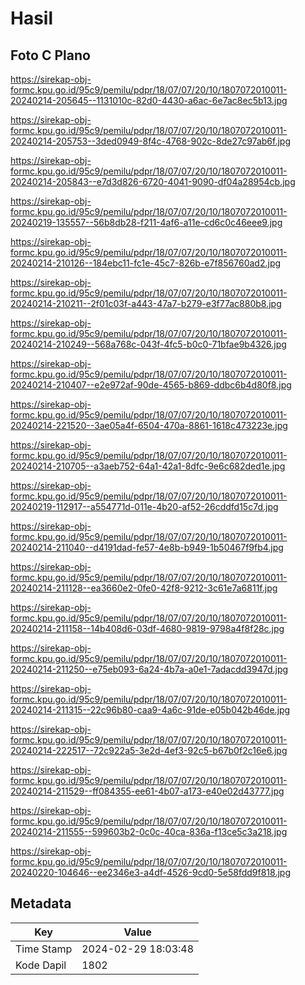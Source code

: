 # Hasil

## Foto C Plano

https://sirekap-obj-formc.kpu.go.id/95c9/pemilu/pdpr/18/07/07/20/10/1807072010011-20240214-205645--1131010c-82d0-4430-a6ac-6e7ac8ec5b13.jpg

https://sirekap-obj-formc.kpu.go.id/95c9/pemilu/pdpr/18/07/07/20/10/1807072010011-20240214-205753--3ded0949-8f4c-4768-902c-8de27c97ab6f.jpg

https://sirekap-obj-formc.kpu.go.id/95c9/pemilu/pdpr/18/07/07/20/10/1807072010011-20240214-205843--e7d3d826-6720-4041-9090-df04a28954cb.jpg

https://sirekap-obj-formc.kpu.go.id/95c9/pemilu/pdpr/18/07/07/20/10/1807072010011-20240219-135557--56b8db28-f211-4af6-a11e-cd6c0c46eee9.jpg

https://sirekap-obj-formc.kpu.go.id/95c9/pemilu/pdpr/18/07/07/20/10/1807072010011-20240214-210126--184ebc11-fc1e-45c7-826b-e7f856760ad2.jpg

https://sirekap-obj-formc.kpu.go.id/95c9/pemilu/pdpr/18/07/07/20/10/1807072010011-20240214-210211--2f01c03f-a443-47a7-b279-e3f77ac880b8.jpg

https://sirekap-obj-formc.kpu.go.id/95c9/pemilu/pdpr/18/07/07/20/10/1807072010011-20240214-210249--568a768c-043f-4fc5-b0c0-71bfae9b4326.jpg

https://sirekap-obj-formc.kpu.go.id/95c9/pemilu/pdpr/18/07/07/20/10/1807072010011-20240214-210407--e2e972af-90de-4565-b869-ddbc6b4d80f8.jpg

https://sirekap-obj-formc.kpu.go.id/95c9/pemilu/pdpr/18/07/07/20/10/1807072010011-20240214-221520--3ae05a4f-6504-470a-8861-1618c473223e.jpg

https://sirekap-obj-formc.kpu.go.id/95c9/pemilu/pdpr/18/07/07/20/10/1807072010011-20240214-210705--a3aeb752-64a1-42a1-8dfc-9e6c682ded1e.jpg

https://sirekap-obj-formc.kpu.go.id/95c9/pemilu/pdpr/18/07/07/20/10/1807072010011-20240219-112917--a554771d-011e-4b20-af52-26cddfd15c7d.jpg

https://sirekap-obj-formc.kpu.go.id/95c9/pemilu/pdpr/18/07/07/20/10/1807072010011-20240214-211040--d4191dad-fe57-4e8b-b949-1b50467f9fb4.jpg

https://sirekap-obj-formc.kpu.go.id/95c9/pemilu/pdpr/18/07/07/20/10/1807072010011-20240214-211128--ea3660e2-0fe0-42f8-9212-3c61e7a6811f.jpg

https://sirekap-obj-formc.kpu.go.id/95c9/pemilu/pdpr/18/07/07/20/10/1807072010011-20240214-211158--14b408d6-03df-4680-9819-9798a4f8f28c.jpg

https://sirekap-obj-formc.kpu.go.id/95c9/pemilu/pdpr/18/07/07/20/10/1807072010011-20240214-211250--e75eb093-6a24-4b7a-a0e1-7adacdd3947d.jpg

https://sirekap-obj-formc.kpu.go.id/95c9/pemilu/pdpr/18/07/07/20/10/1807072010011-20240214-211315--22c96b80-caa9-4a6c-91de-e05b042b46de.jpg

https://sirekap-obj-formc.kpu.go.id/95c9/pemilu/pdpr/18/07/07/20/10/1807072010011-20240214-222517--72c922a5-3e2d-4ef3-92c5-b67b0f2c16e6.jpg

https://sirekap-obj-formc.kpu.go.id/95c9/pemilu/pdpr/18/07/07/20/10/1807072010011-20240214-211529--ff084355-ee61-4b07-a173-e40e02d43777.jpg

https://sirekap-obj-formc.kpu.go.id/95c9/pemilu/pdpr/18/07/07/20/10/1807072010011-20240214-211555--599603b2-0c0c-40ca-836a-f13ce5c3a218.jpg

https://sirekap-obj-formc.kpu.go.id/95c9/pemilu/pdpr/18/07/07/20/10/1807072010011-20240220-104646--ee2346e3-a4df-4526-9cd0-5e58fdd9f818.jpg


## Metadata

| Key        | Value               |
| ---------- | ------------------- |
| Time Stamp | 2024-02-29 18:03:48 |
| Kode Dapil | 1802                |



